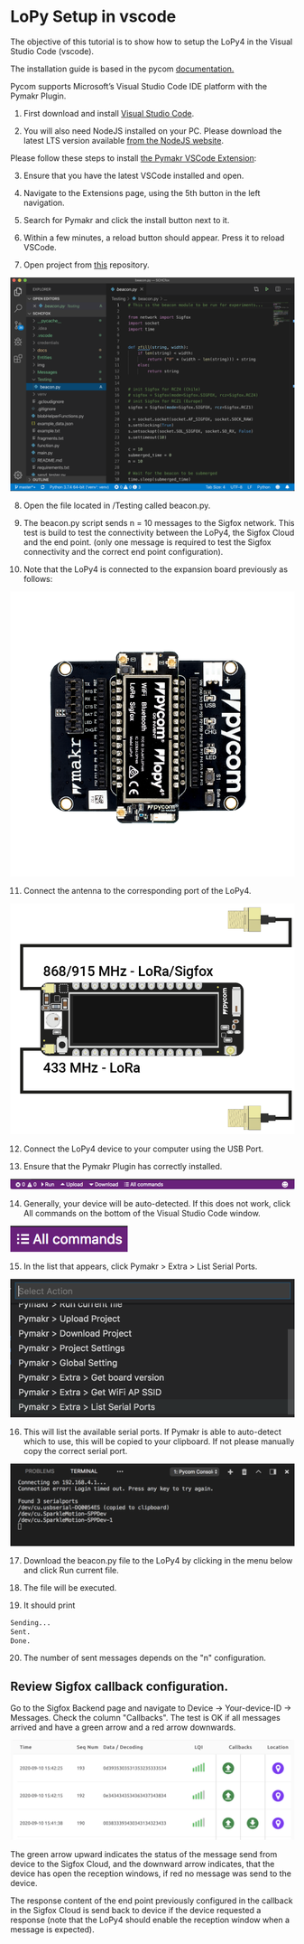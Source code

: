 # LoPy Setup in vscode

The objective of this tutorial is to show how to setup the LoPy4 in the Visual Studio Code (vscode).

The installation guide is based in the pycom [documentation.](https://docs.pycom.io/gettingstarted/software/vscode/)

Pycom supports Microsoft’s Visual Studio Code IDE platform with the Pymakr Plugin.

1. First download and install [Visual Studio Code](https://code.visualstudio.com/).

2. You will also need NodeJS installed on your PC. Please download the latest LTS version available [from the NodeJS website](https://nodejs.org/).

Please follow these steps to install [the Pymakr VSCode Extension](https://marketplace.visualstudio.com/items?itemName=pycom.Pymakr):

3. Ensure that you have the latest VSCode installed and open.

4. Navigate to the Extensions page, using the 5th button in the left navigation.

5. Search for Pymakr and click the install button next to it.

6. Within a few minutes, a reload button should appear. Press it to reload VSCode.

7. Open project from [this](https://github.com/saguilarDevel/schc-sigfox) repository.

![vscode-setup-lopy](images/LoPy-testing-beacon-1.png)

8. Open the file located in /Testing called beacon.py.

9. The beacon.py script sends n = 10 messages to the Sigfox network. This test is build to test the connectivity between the LoPy4, the Sigfox Cloud and the end point. (only one message is required to test the Sigfox connectivity and the correct end point configuration).



10. Note that the LoPy4 is connected to the expansion board previously as follows: 

![lopy-connection-diagram](images/LoPy4-connection-expantion-board.png)

11. Connect the antenna to the corresponding port of the LoPy4. 

![lopy-connection-antenna](images/lopy4-connection-antenna-1.png)


12. Connect the LoPy4 device to your computer using the USB Port.

13. Ensure that the Pymakr Plugin has correctly installed.


![pymark-configuration-ok](images/pymar-configuration-ok.png)

14. Generally, your device will be auto-detected. If this does not work, click All commands on the bottom of the Visual Studio Code window.

![pymark-menu](images/pymark-configuration-menu.png)

15. In the list that appears, click Pymakr > Extra > List Serial Ports.

![pymark-menu-open](images/pymark-configuration-menu-2.png)

16. This will list the available serial ports. If Pymakr is able to auto-detect which to use, this will be copied to your clipboard. If not please manually copy the correct serial port.

![pymark-device-port](images/pymark-configuration-device-1.png)

17. Download the beacon.py file to the LoPy4 by clicking in the menu below and click Run current file.

18. The file will be executed.

19. It should print

``` 
Sending...
Sent.
Done.
```

20. The number of sent messages depends on the "n" configuration.


## Review Sigfox callback configuration.

Go to the Sigfox Backend page and navigate to Device -> Your-device-ID -> Messages. Check the column "Callbacks". The test is OK if all messages arrived and have a green arrow and a red arrow downwards.

![callback-example](images/sigfox-callback-configuration-example.png)

The green arrow upward indicates the status of the message send from device to the Sigfox Cloud, and the downward arrow indicates, that the device has open the reception windows, if red no message was send to the device.

The response content of the end point previously configured in the callback in the Sigfox Cloud is send back to device if the device requested a response (note that the LoPy4 should enable the reception window when a message is expected).


